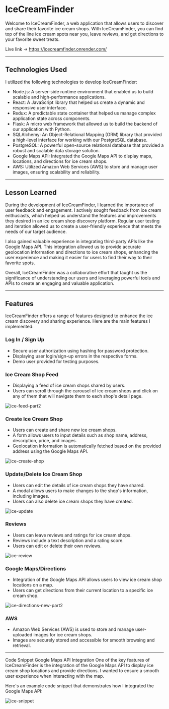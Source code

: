 # IceCreamFinder

Welcome to IceCreamFinder, a web application that allows users to discover and share their favorite ice cream shops. With IceCreamFinder, you can find top of the line ice cream spots near you, leave reviews, and get directions to your favorite sweet treats.

Live link -> https://icecreamfinder.onrender.com/

<hr>

## Technologies Used

I utilized the following technologies to develop IceCreamFinder:

- Node.js: A server-side runtime environment that enabled us to build scalable and high-performance applications.
- React: A JavaScript library that helped us create a dynamic and responsive user interface.
- Redux: A predictable state container that helped us manage complex application state across components.
- Flask: A micro web framework that allowed us to build the backend of our application with Python.
- SQLAlchemy: An Object-Relational Mapping (ORM) library that provided a high-level interface for working with our PostgreSQL database.
- PostgreSQL: A powerful open-source relational database that provided a robust and scalable data storage solution.
- Google Maps API: Integrated the Google Maps API to display maps, locations, and directions for ice cream shops.
- AWS: Utilized Amazon Web Services (AWS) to store and manage user images, ensuring scalability and reliability.

<hr>

## Lesson Learned
During the development of IceCreamFinder, I learned the importance of user feedback and engagement. I actively sought feedback from ice cream enthusiasts, which helped us understand the features and improvements they desired in an ice cream shop discovery platform. Regular user testing and iteration allowed us to create a user-friendly experience that meets the needs of our target audience.

I also gained valuable experience in integrating third-party APIs like the Google Maps API. This integration allowed us to provide accurate geolocation information and directions to ice cream shops, enhancing the user experience and making it easier for users to find their way to their favorite spots.

Overall, IceCreamFinder was a collaborative effort that taught us the significance of understanding our users and leveraging powerful tools and APIs to create an engaging and valuable application.

<hr>

## Features
IceCreamFinder offers a range of features designed to enhance the ice cream discovery and sharing experience. Here are the main features I implemented:

### Log In / Sign Up
- Secure user authorization using hashing for password protection.
- Displaying user login/sign-up errors in the respective forms.
- Demo user provided for testing purposes.

### Ice Cream Shop Feed
- Displaying a feed of ice cream shops shared by users.
- Users can scroll through the carousel of ice cream shops and click on any of them that will navigate them to each shop's detail page.

![ice-feed-part2](https://github.com/Derrick-Truong/Ice-Cream-Delight/assets/111938093/0b1fdbe5-c647-43c6-a8fd-1b9dc060ee46)

### Create Ice Cream Shop
- Users can create and share new ice cream shops.
- A form allows users to input details such as shop name, address, description, price, and images.
- Geolocation information is automatically fetched based on the provided address using the Google Maps API.

![ice-create-shop](https://github.com/Derrick-Truong/Ice-Cream-Delight/assets/111938093/4c9f9f2f-dec5-459c-81bb-29eb74ebe366)

### Update/Delete Ice Cream Shop
- Users can edit the details of ice cream shops they have shared.
- A modal allows users to make changes to the shop's information, including images.
- Users can also delete ice cream shops they have created.

![ice-update](https://github.com/Derrick-Truong/Ice-Cream-Delight/assets/111938093/7dab760e-f7e6-40bd-8d5c-bc83172e832f)

### Reviews
- Users can leave reviews and ratings for ice cream shops.
- Reviews include a text description and a rating score.
- Users can edit or delete their own reviews.

![ice-review](https://github.com/Derrick-Truong/Ice-Cream-Delight/assets/111938093/d2a60121-cc6a-4f34-af76-e3621f832ca8)

### Google Maps/Directions
- Integration of the Google Maps API allows users to view ice cream shop locations on a map.
- Users can get directions from their current location to a specific ice cream shop.

![ice-directions-new-part2](https://github.com/Derrick-Truong/Ice-Cream-Delight/assets/111938093/37b379e3-fe3b-4c01-a3ce-42f057584455)

### AWS
- Amazon Web Services (AWS) is used to store and manage user-uploaded images for ice cream shops.
- Images are securely stored and accessible for smooth browsing and retrieval.



<hr>

Code Snippet
Google Maps API Integration
One of the key features of IceCreamFinder is the integration of the Google Maps API to display ice cream shop locations and provide directions. I wanted to ensure a smooth user experience when interacting with the map.

Here's an example code snippet that demonstrates how I integrated the Google Maps API:

![ice-snippet](https://github.com/Derrick-Truong/Ice-Cream-Delight/assets/111938093/334454dd-7325-46a4-915d-500f96ce047a)
